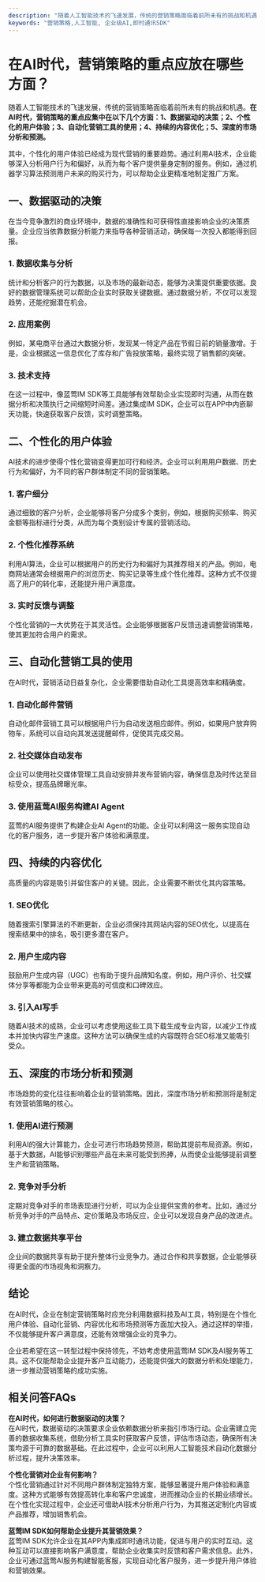 ```yaml
---
description: "随着人工智能技术的飞速发展，传统的营销策略面临着前所未有的挑战和机遇。**在AI时代，营销策略的重点应集中在以下几个方面：1、数据驱动的决策；2、个性化的用户体验；3、自动化营销工具的使用；4、持续的内容优化；5、深度的市场分析和预测。**"
keywords: "营销策略,人工智能, 企业级AI,即时通讯SDK"
---
```

# 在AI时代，营销策略的重点应放在哪些方面？

随着人工智能技术的飞速发展，传统的营销策略面临着前所未有的挑战和机遇。**在AI时代，营销策略的重点应集中在以下几个方面：1、数据驱动的决策；2、个性化的用户体验；3、自动化营销工具的使用；4、持续的内容优化；5、深度的市场分析和预测。**

其中，个性化的用户体验已经成为现代营销的重要趋势。通过利用AI技术，企业能够深入分析用户行为和偏好，从而为每个客户提供量身定制的服务。例如，通过机器学习算法预测用户未来的购买行为，可以帮助企业更精准地制定推广方案。

## 一、数据驱动的决策

在当今竞争激烈的商业环境中，数据的准确性和可获得性直接影响企业的决策质量。企业应当依靠数据分析能力来指导各种营销活动，确保每一次投入都能得到回报。

### 1. 数据收集与分析

统计和分析客户的行为数据，以及市场的最新动态，能够为决策提供重要依据。良好的数据管理系统可以帮助企业实时获取关键数据。通过数据分析，不仅可以发现趋势，还能挖掘潜在机会。

### 2. 应用案例

例如，某电商平台通过大数据分析，发现某一特定产品在节假日前的销量激增。于是，企业根据这一信息优化了库存和广告投放策略，最终实现了销售额的突破。

### 3. 技术支持

在这一过程中，像蓝莺IM SDK等工具能够有效帮助企业实现即时沟通，从而在数据分析和决策执行之间缩短时间差。通过集成IM SDK，企业可以在APP中内嵌聊天功能，快速获取客户反馈，实时调整策略。

## 二、个性化的用户体验

AI技术的进步使得个性化营销变得更加可行和经济。企业可以利用用户数据、历史行为和偏好，为不同的客户群体制定不同的营销策略。

### 1. 客户细分

通过细致的客户分析，企业能够将客户分成多个类别，例如，根据购买频率、购买金额等指标进行分类，从而为每个类别设计专属的营销活动。

### 2. 个性化推荐系统

利用AI算法，企业可以根据用户的历史行为和偏好为其推荐相关的产品。例如，电商网站通常会根据用户的浏览历史、购买记录等生成个性化推荐。这种方式不仅提高了用户的转化率，还能提升用户满意度。

### 3. 实时反馈与调整

个性化营销的一大优势在于其灵活性。企业能够根据客户反馈迅速调整营销策略，使其更加符合用户的需求。

## 三、自动化营销工具的使用

在AI时代，营销活动日益复杂化，企业需要借助自动化工具提高效率和精确度。

### 1. 自动化邮件营销

自动化邮件营销工具可以根据用户行为自动发送相应邮件。例如，如果用户放弃购物车，系统可以自动向其发送提醒邮件，促使其完成交易。

### 2. 社交媒体自动发布

企业可以使用社交媒体管理工具自动安排并发布营销内容，确保信息及时传达至目标受众，提高品牌曝光率。

### 3. 使用蓝莺AI服务构建AI Agent

蓝莺的AI服务提供了构建企业AI Agent的功能。企业可以利用这一服务实现自动化的客户服务，进一步提升客户体验和满意度。

## 四、持续的内容优化

高质量的内容是吸引并留住客户的关键。因此，企业需要不断优化其内容策略。

### 1. SEO优化

随着搜索引擎算法的不断更新，企业必须保持其网站内容的SEO优化，以提高在搜索结果中的排名，吸引更多潜在客户。

### 2. 用户生成内容

鼓励用户生成内容（UGC）也有助于提升品牌知名度。例如，用户评价、社交媒体分享等都能为企业带来更高的可信度和口碑效应。

### 3. 引入AI写手

随着AI技术的成熟，企业可以考虑使用这些工具下载生成专业内容，以减少工作成本并加快内容生产速度。这种方法可以确保生成的内容既符合SEO标准又能吸引受众。

## 五、深度的市场分析和预测

市场趋势的变化往往影响着企业的营销策略。因此，深度市场分析和预测将是制定有效营销策略的核心。

### 1. 使用AI进行预测

利用AI的强大计算能力，企业可进行市场趋势预测，帮助其提前布局资源。例如，基于大数据，AI能够识别哪些产品在未来可能受到热捧，从而使企业能够提前调整生产和营销策略。

### 2. 竞争对手分析

定期对竞争对手的市场表现进行分析，可以为企业提供宝贵的参考。比如，通过分析竞争对手的产品特点、定价策略及市场反应，企业可以发现自身产品的改进点。

### 3. 建立数据共享平台

企业间的数据共享有助于提升整体行业竞争力。通过合作和共享数据，企业能够获得更全面的市场视角和洞察力。

## 结论

在AI时代，企业在制定营销策略时应充分利用数据科技及AI工具，特别是在个性化用户体验、自动化营销、内容优化和市场预测等方面加大投入。通过这样的举措，不仅能够提升客户满意度，还能有效增强企业的竞争力。

企业若希望在这一转型过程中保持领先，不妨考虑使用蓝莺IM SDK及AI服务等工具。这不仅能帮助企业提升客户互动能力，还能提供强大的数据分析和处理能力，进一步推动营销策略的成功实施。

## 相关问答FAQs

**在AI时代，如何进行数据驱动的决策？**  
在AI时代，数据驱动的决策要求企业依赖数据分析来指引市场行动。企业需建立完善的数据收集系统，借助分析工具实时获取客户反馈，评估市场动态，确保所有决策均源于可靠的数据基础。在此过程中，企业可以利用人工智能技术自动化数据分析过程，提升决策效率。

**个性化营销对企业有何影响？**  
个性化营销通过针对不同用户群体制定独特方案，能够显著提升用户体验和满意度。这种方式能够有效提高转化率和客户忠诚度，进而推动企业的长期业绩增长。在个性化实现过程中，企业还可借助AI技术分析用户行为，为其推送定制化内容或产品推荐，增加销售机会。

**蓝莺IM SDK如何帮助企业提升其营销效果？**  
蓝莺IM SDK允许企业在其APP内集成即时通讯功能，促进与用户的实时互动。这种互动可以直接影响客户满意度，帮助企业收集实时反馈和客户需求信息。此外，企业可通过蓝莺AI服务构建智能客服，实现自动化客户服务，进一步提升用户体验和营销效果。

